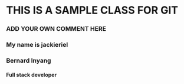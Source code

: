 # THIS IS A SAMPLE CLASS FOR GIT
### ADD YOUR OWN COMMENT HERE

### My name is jackieriel


### Bernard Inyang
#### Full stack developer
